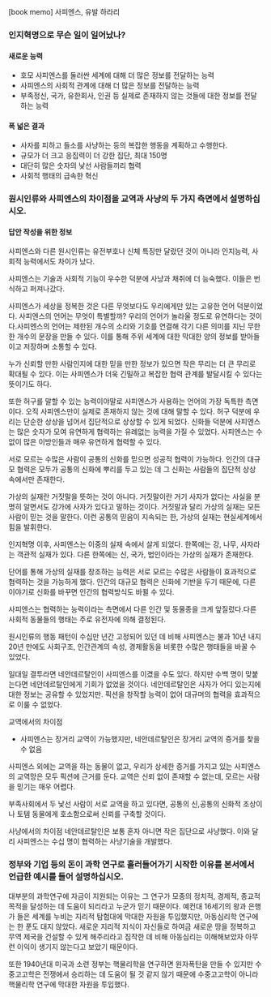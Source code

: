 [book memo] 사피엔스, 유발 하라리

### 인지혁명으로 무슨 일이 일어났나?
#### 새로운 능력
* 호모 사피엔스를 둘러싼 세계에 대해 더 많은 정보를 전달하는 능력
* 사피엔스의 사회적 관계에 대해 더 많은 정보를 전달하는 능력
* 부족정신, 국가, 유한회사, 인권 등 실제로 존재하지 않는 것들에 대한 정보를 전달하는 능력

#### 폭 넓은 결과
* 사자를 피하고 들소를 사냥하는 등의 복잡한 행동을 계획하고 수행한다.
* 규모가 더 크고 응집력이 더 강한 집단, 최대 150명
* 대단히 많은 숫자의 낯선 사람들끼리 협력
* 사회적 행태의 급속한 혁신



### 원시인류와 사피엔스의 차이점을 교역과 사냥의 두 가지 측면에서 설명하십시오.

#### 답안 작성을 위한 정보
사피엔스와 다른 원시인류는 유전부호나 신체 특징만 달랐던 것이 아니라 인지능력, 사회적 능력에서도 차이가 났다.

사피엔스는 기술과 사회적 기능이 우수한 덕분에 사냥과 채취에 더 능숙했다. 이들은 번식하고 퍼져나갔다.

사피엔스가 세상을 정복한 것은 다른 무엇보다도 우리에게만 있는 고유한 언어 덕분이었다. 사피엔스의 언어는 무엇이 특별할까? 우리의 언어가 놀라울 정도로 유연하다는 것이다.사피엔스의 언어는 제한된 개수의 소리와 기호를 연결해 각기 다른 의미를 지닌 무한한 개수의 문장을 만들 수 있다. 이를 통해 주위 세계에 대한 막대한 양의 정보를 받아들이고 저장하며 소통할 수 있다.

누가 신뢰할 만한 사람인지에 대한 믿을 만한 정보가 있으면 작은 무리는 더 큰 무리로 확대될 수 있다. 이는 사피엔스가 더욱 긴밀하고 복잡한 협력 관계를 발달시킬 수 있다는 뜻이기도 하다. 

또한 허구를 말할 수 있는 능력이야말로 사피엔스가 사용하는 언어의 가장 독특한 측면이다. 오직 사피엔스만이 실제로 존재하지 않는 것에 대해 말할 수 있다. 허구 덕분에 우리는 단순한 상상을 넘어서 집단적으로 상상할 수 있게 되었다. 신화들 덕분에 사피엔스는 많은 숫자가 모여 유연하게 협력하는 유례없는 능력을 가질 수 있었다. 사피엔스는 수없이 많은 이방인들과 매우 유연하게 협력할 수 있다.

서로 모르는 수많은 사람이 공통의 신화를 믿으면 성공적 협력이 가능하다. 인간의 대규모 협력은 모두가 공통의 신화에 뿌리를 두고 있는 데 그 신화는 사람들의 집단적 상상 속에서만 존재한다.

가상의 실재란 거짓말을 뜻하는 것이 아니다. 거짓말이란 거기 사자가 없다는 사실을 분명히 알면서도 강가에 사자가 있다고 말하는 것이다. 거짓말과 달리 가상의 실재는 모든 사람이 믿는 것을 말한다. 이런 공통의 믿음이 지속되는 한, 가상의 실재는 현실세계에서 힘을 발휘한다.


인지혁명 이후, 사피엔스는 이중의 실재 속에서 살게 되었다. 한쪽에는 강, 나무, 사자라는 객관적 실재가 있다. 다른 한쪽에는 신, 국가, 법인이라는 가상의 실재가 존재한다.


단어를 통해 가상의 실재를 창조하는 능력은 서로 모르는 수많은 사람들이 효과적으로 협력하는 것을 가능하게 했다. 인간의 대규모 협력은 신화에 기반을 두기 때문에, 다른 이야기로 신화를 바꾸면 인간의 협력방식도 바뀔 수 있다.

사피엔스는 협력하는 능력이라는 측면에서 다른 인간 및 동물종을 크게 앞질렀다.다른 사회적 동물들의 행태는 주로 유전자에 의해 결정된다. 

원시인류의 행동 패턴이 수십만 년간 고정되어 있던 데 비해 사피엔스는 불과 10년 내지 20년 만에도 사회구조, 인간관계의 속성, 경제활동을 비롯한 수많은 행태들을 바꿀 수 있었다. 

일대일 결투라면 네안데르탈인이 사피엔스를 이겼을 수도 있다. 하지만 수백 명이 맞붙는다면 네안데르탈인에게 기회가 없었을 것이다. 네안데르탈인은 사자가 어디 있는지에 대한 정보는 공유할 수 있었지만. 픽션을 창작할 능력이 없어 대규머의 협력을 효과적으로 이룰 수 없었다.

교역에서의 차이점
- 사피엔스는 장거리 교역이 가능했지만, 네안데르탈인은 장거리 교역의 증거를 찾을 수 없음

사피엔스 외에는 교역을 하는 동물이 없고, 우리가 상세한 증거를 가지고 있는 사피엔스의 교역망은 모두 픽션에 근거를 둔다. 교역은 신뢰 없이 존재할 수 없는데, 모르는 사람을 믿기는 매우 어렵다. 

부족사회에서 두 낯선 사람이 서로 교역을 하고 있다면, 공통의 신,공통의 신화적 조상이나 토템 동물에게 호소함으로써 신뢰를 구축할 것이다. 

사냥에서의 차이점
네안데르탈인은 보통 혼자 아니면 작은 집단으로 사냥했다. 이와 달리 사피엔스는 수십 명이 협력하는 사냥기술을 개발했다. 


### 정부와 기업 등의 돈이 과학 연구로 흘러들어가기 시작한 이유를 본서에서 언급한 예시를 들어 설명하십시오.

대부분의 과학연구에 자금이 지원되는 이유는 그 연구가 모종의 정치적, 경제적, 종교적 목적을 달성하는 데 도움이 되리라고 누군가 믿기 때문이다. 예컨대 16세기의 왕과 은행가 들은 세계를 누비는 지리적 탐험대에 막대한 자원을 투입했지만, 아동심리학 연구에는 한 푼도 대지 않았다. 새로운 지리적 지식이 자신들로 하여금 새로운 땅을 정복하고 무역 제국을 건설할 수 있게 해주리라고 짐작한 데 비해 아동심리는 이해해보았자 아무런 이익이 생기지 않는다고 보았기 때문이다.

또한 1940년대 미국과 소련 정부는 핵물리학을 연구하면 원자폭탄을 만들 수 있지만 수중고고학은 전쟁에서 승리하는 데 도움이 될 것 같지 않기 때문에 수중고고학이 아니라 핵물리학 연구에 막대한 자원을 투입했다.
